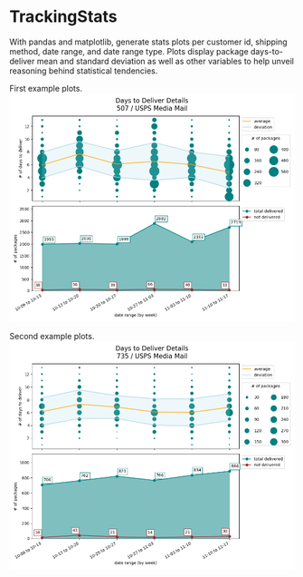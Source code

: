 # TrackingStats

With pandas and matplotlib, generate stats plots per customer id, shipping method, date range, and date range type.  Plots display package days-to-deliver mean and standard deviation as well as other variables to help unveil reasoning behind statistical tendencies.

First example plots.
![SingleDtdWeeklyPlot.py example01](https://github.com/LangII/TrackingStats/blob/master/example01.png)

Second example plots.
![SingleDtdWeeklyPlot.py example02](https://github.com/LangII/TrackingStats/blob/master/example02.png)
